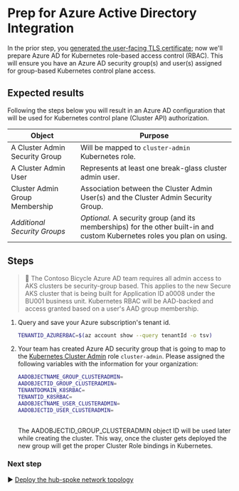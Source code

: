 # Prep for Azure Active Directory Integration

In the prior step, you [generated the user-facing TLS certificate](./02-ca-certificates.md); now we'll prepare Azure AD for Kubernetes role-based access control (RBAC). This will ensure you have an Azure AD security group(s) and user(s) assigned for group-based Kubernetes control plane access.

## Expected results

Following the steps below you will result in an Azure AD configuration that will be used for Kubernetes control plane (Cluster API) authorization.

| Object                         | Purpose                                                 |
|--------------------------------|---------------------------------------------------------|
| A Cluster Admin Security Group | Will be mapped to `cluster-admin` Kubernetes role.      |
| A Cluster Admin User           | Represents at least one break-glass cluster admin user. |
| Cluster Admin Group Membership | Association between the Cluster Admin User(s) and the Cluster Admin Security Group. |
| _Additional Security Groups_   | _Optional._ A security group (and its memberships) for the other built-in and custom Kubernetes roles you plan on using. |

## Steps

> :book: The Contoso Bicycle Azure AD team requires all admin access to AKS clusters be security-group based. This applies to the new Secure AKS cluster that is being built for Application ID a0008 under the BU001 business unit. Kubernetes RBAC will be AAD-backed and access granted based on a user's AAD group membership.

1. Query and save your Azure subscription's tenant id.

   ```bash
   TENANTID_AZURERBAC=$(az account show --query tenantId -o tsv)
   ```


1. Your team has created Azure AD security group that is going to map to the [Kubernetes Cluster Admin](https://kubernetes.io/docs/reference/access-authn-authz/rbac/#user-facing-roles) role `cluster-admin`. Please assigned the following variables with the information for your organization:

   ```bash
   AADOBJECTNAME_GROUP_CLUSTERADMIN=
   AADOBJECTID_GROUP_CLUSTERADMIN=
   TENANTDOMAIN_K8SRBAC=
   TENANTID_K8SRBAC=
   AADOBJECTNAME_USER_CLUSTERADMIN=
   AADOBJECTID_USER_CLUSTERADMIN=
  
   ```

   The AADOBJECTID_GROUP_CLUSTERADMIN object ID will be used later while creating the cluster. This way, once the cluster gets deployed the new group will get the proper Cluster Role bindings in Kubernetes.

### Next step

:arrow_forward: [Deploy the hub-spoke network topology](./04-networking.md)
